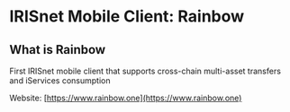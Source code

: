 # IRISnet Mobile Client: Rainbow

## What is Rainbow

First IRISnet mobile client that supports cross-chain
multi-asset transfers and iServices consumption

Website: [https://www.rainbow.one](https://www.rainbow.one)
